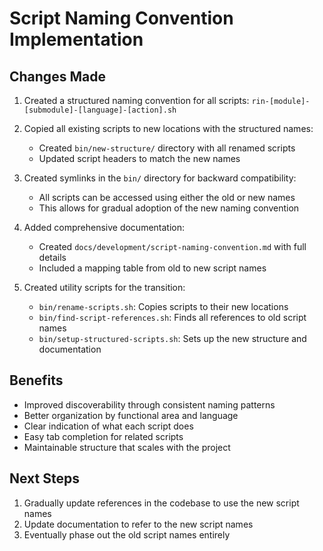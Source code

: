 # Script Naming Convention Implementation

## Changes Made

1. Created a structured naming convention for all scripts:
   `rin-[module]-[submodule]-[language]-[action].sh`

2. Copied all existing scripts to new locations with the structured names:
   - Created `bin/new-structure/` directory with all renamed scripts
   - Updated script headers to match the new names

3. Created symlinks in the `bin/` directory for backward compatibility:
   - All scripts can be accessed using either the old or new names
   - This allows for gradual adoption of the new naming convention

4. Added comprehensive documentation:
   - Created `docs/development/script-naming-convention.md` with full details
   - Included a mapping table from old to new script names

5. Created utility scripts for the transition:
   - `bin/rename-scripts.sh`: Copies scripts to their new locations
   - `bin/find-script-references.sh`: Finds all references to old script names
   - `bin/setup-structured-scripts.sh`: Sets up the new structure and documentation

## Benefits

- Improved discoverability through consistent naming patterns
- Better organization by functional area and language
- Clear indication of what each script does
- Easy tab completion for related scripts
- Maintainable structure that scales with the project

## Next Steps

1. Gradually update references in the codebase to use the new script names
2. Update documentation to refer to the new script names
3. Eventually phase out the old script names entirely
